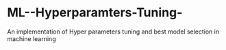 # ML--Hyperparamters-Tuning-
An implementation of Hyper parameters tuning and best model selection in machine learning
